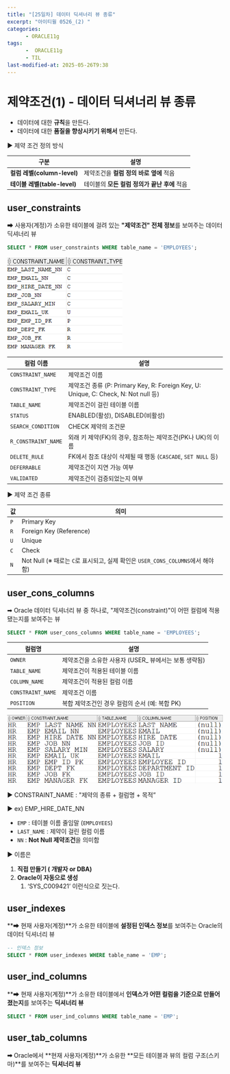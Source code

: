 ```yaml
---
title: "[25일차] 데이터 딕셔너리 뷰 종류"
excerpt: "아이티윌 0526_(2) "
categories:
      - ORACLE11g
tags:
      -  ORACLE11g
      - TIL
last-modified-at: 2025-05-26T9:38
---
```


# 제약조건(1) - 데이터 딕셔너리 뷰 종류

- 데이터에 대한 **규칙**을 만든다.
- 데이터에 대한 **품질을 향상시키기 위해서** 만든다.

▶ 제약 조건 정의 방식 

| 구분 | 설명 |
| --- | --- |
| **컬럼 레벨(column-level)** | 제약조건을 **컬럼 정의 바로 옆에** 적음 |
| **테이블 레벨(table-level)** | 테이블의 **모든 컬럼 정의가 끝난 후에** 적음 |

## user_constraints

➡ 사용자(계정)가 소유한 테이블에 걸려 있는 **"제약조건" 전체 정보**를 
     보여주는 데이터 딕셔너리 뷰

```sql
SELECT * FROM user_constraints WHERE table_name = 'EMPLOYEES';
```

![image.png](/assets/20250526/2.png)

| 컬럼 이름 | 설명 |
| --- | --- |
| `CONSTRAINT_NAME` | 제약조건 이름 |
| `CONSTRAINT_TYPE` | 제약조건 종류 (P: Primary Key, R: Foreign Key, U: Unique, C: Check, N: Not null 등) |
| `TABLE_NAME` | 제약조건이 걸린 테이블 이름 |
| `STATUS` | ENABLED(활성), DISABLED(비활성) |
| `SEARCH_CONDITION` | CHECK 제약의 조건문 |
| `R_CONSTRAINT_NAME` | 외래 키 제약(FK)의 경우, 참조하는 제약조건(PK나 UK)의 이름 |
| `DELETE_RULE` | FK에서 참조 대상이 삭제될 때 행동 (`CASCADE`, `SET NULL` 등) |
| `DEFERRABLE` | 제약조건이 지연 가능 여부 |
| `VALIDATED` | 제약조건이 검증되었는지 여부 |

▶ 제약 조건 종류

| 값 | 의미 |
| --- | --- |
| `P` | Primary Key |
| `R` | Foreign Key (Reference) |
| `U` | Unique |
| `C` | Check |
| `N` | Not Null (※ 때로는 `C`로 표시되고, 실제 확인은 `USER_CONS_COLUMNS`에서 해야 함) |

## user_cons_columns

➡ Oracle 데이터 딕셔너리 뷰 중 하나로,  "제약조건(constraint)"이 어떤 컬럼에 적용됐는지를 보여주는 뷰

```sql
SELECT * FROM user_cons_columns WHERE table_name = 'EMPLOYEES';
```

| 컬럼명 | 설명 |
| --- | --- |
| `OWNER` | 제약조건을 소유한 사용자 (USER_ 뷰에서는 보통 생략됨) |
| `TABLE_NAME` | 제약조건이 적용된 테이블 이름 |
| `COLUMN_NAME` | 제약조건이 적용된 컬럼 이름 |
| `CONSTRAINT_NAME` | 제약조건 이름 |
| `POSITION` | 복합 제약조건인 경우 컬럼의 순서 (예: 복합 PK) |

![image.png](/assets/20250526/3.png)

▶ CONSTRAINT_NAME : "제약의 종류 + 컬럼명 + 목적”

▶ ex) EMP_HIRE_DATE_NN

- `EMP` : 테이블 이름 줄임말 (`EMPLOYEES`)
- `LAST_NAME` : 제약이 걸린 컬럼 이름
- `NN` : **Not Null 제약조건**을 의미함

▶ 이름은 

1. **직접 만들기 ( 개발자 or DBA)**
2. **Oracle이 자동으로 생성**
    1. ‘SYS_C009421’ 이런식으로 짓는다.

## user_indexes

**➡ 현재 사용자(계정)**가 소유한 테이블에 **설정된 인덱스 정보**를 보여주는 Oracle의 데이터 딕셔너리 뷰

```sql
-- 인덱스 정보
SELECT * FROM user_indexes WHERE table_name = 'EMP';
```

## user_ind_columns

**➡ 현재 사용자(계정)**가 소유한 테이블에서 **인덱스가 어떤 컬럼을 기준으로 만들어졌는지**를 보여주는 **딕셔너리 뷰**

```sql
SELECT * FROM user_ind_columns WHERE table_name = 'EMP';
```

## user_tab_columns

**➡** Oracle에서 **현재 사용자(계정)**가 소유한 **모든 테이블과 뷰의 컬럼 구조(스키마)**를 보여주는 **딕셔너리 뷰**